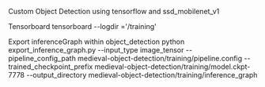 Custom Object Detection using tensorflow and ssd_mobilenet_v1

Tensorboard
tensorboard --logdir ='/training'

Export inferenceGraph
within object_detection
python export_inference_graph.py --input_type image_tensor  --pipeline_config_path medieval-object-detection/training/pipeline.config --trained_checkpoint_prefix medieval-object-detection/training/model.ckpt-7778 --output_directory medieval-object-detection/training/inference_graph